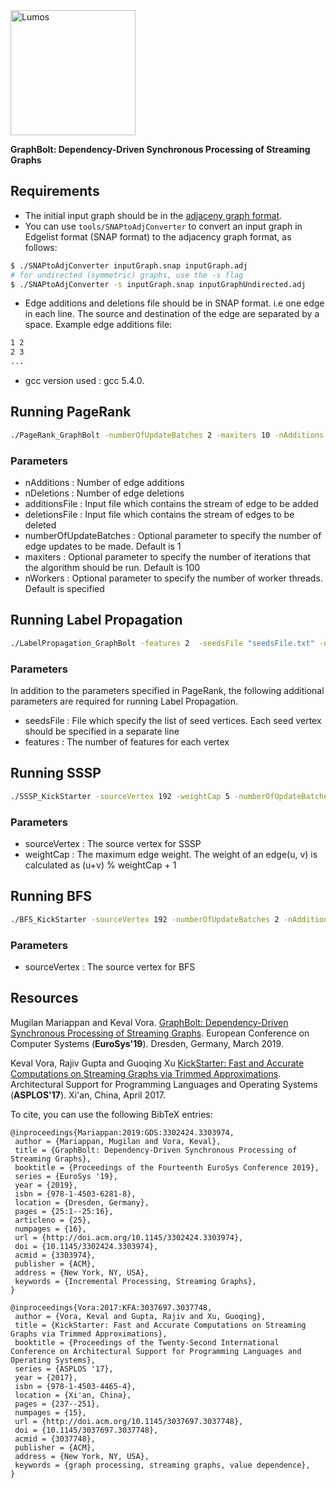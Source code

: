 <img src="https://user-images.githubusercontent.com/8582843/60870031-e6e69f80-a1e4-11e9-8d44-e8472355230a.png" alt="Lumos" width="200">

**GraphBolt: Dependency-Driven Synchronous Processing of Streaming Graphs**

## Requirements
- The initial input graph should be in the [adjaceny graph format](http://www.cs.cmu.edu/~pbbs/benchmarks/graphIO.html). 
- You can use `tools/SNAPtoAdjConverter` to convert an input graph in Edgelist format (SNAP format) to the adjacency graph format,  as follows:
```bash
$ ./SNAPtoAdjConverter inputGraph.snap inputGraph.adj
# for undirected (symmetric) graphs, use the -s flag
$ ./SNAPtoAdjConverter -s inputGraph.snap inputGraphUndirected.adj 
```
- Edge additions and deletions file should be in SNAP format. i.e one edge in each line. The source and destination of the edge are separated by a space.
Example edge additions file:
```bash
1 2
2 3
...
```
- gcc version used : gcc 5.4.0.


## Running PageRank

```bash
./PageRank_GraphBolt -numberOfUpdateBatches 2 -maxiters 10 -nAdditions 1000 -additionsFile "additionsFile.snap" -nDeletions 1000 -deletionsFile "deletionsFile.snap" "inputGraph.adj"
```

### Parameters
 - nAdditions : Number of edge additions
 - nDeletions : Number of edge deletions
 - additionsFile : Input file which contains the stream of edge to be added
 - deletionsFile : Input file which contains the stream of edges to be deleted
 - numberOfUpdateBatches : Optional parameter to specify the number of edge updates to be made. Default is 1
 - maxiters : Optional parameter to specify the number of iterations that the algorithm should be run. Default is 100
 - nWorkers : Optional parameter to specify the number of worker threads. Default is specified 

## Running Label Propagation

```bash
./LabelPropagation_GraphBolt -features 2  -seedsFile "seedsFile.txt" -numberOfUpdateBatches 2 -maxiters 10 -nAdditions 1000 -additionsFile "additionsFile.snap" -nDeletions 1000 -deletionsFile "deletionsFile.snap" "inputGraph.adj"
```

### Parameters
In addition to the parameters specified in PageRank, the following additional parameters are required for running Label Propagation.
 - seedsFile : File which specify the list of seed vertices. Each seed vertex should be specified in a separate line
 - features : The number of features for each vertex


## Running SSSP

```bash
./SSSP_KickStarter -sourceVertex 192 -weightCap 5 -numberOfUpdateBatches 2 -nAdditions 1000 -additionsFile "additionsFile.snap" -nDeletions 1000 -deletionsFile "deletionsFile.snap" "inputGraph.adj"
```

### Parameters
 - sourceVertex : The source vertex for SSSP
 - weightCap : The maximum edge weight. The weight of an edge(u, v) is calculated as (u+v) % weightCap + 1

## Running BFS

```bash
./BFS_KickStarter -sourceVertex 192 -numberOfUpdateBatches 2 -nAdditions 1000 -additionsFile "additionsFile.snap" -nDeletions 1000 -deletionsFile "deletionsFile.snap" "inputGraph.adj"`
```

### Parameters
 - sourceVertex : The source vertex for BFS
 


## Resources
Mugilan Mariappan and Keval Vora. [GraphBolt: Dependency-Driven Synchronous Processing of Streaming Graphs](https://dl.acm.org/citation.cfm?id=3303974). European Conference on Computer Systems (**EuroSys'19**). Dresden, Germany, March 2019.

Keval Vora, Rajiv Gupta and Guoqing Xu  [KickStarter: Fast and Accurate Computations on Streaming Graphs via Trimmed Approximations](https://dl.acm.org/citation.cfm?id=3093336.3037748). Architectural Support for Programming Languages and Operating Systems (**ASPLOS'17**). Xi'an, China, April 2017.


To cite, you can use the following BibTeX entries:

```
@inproceedings{Mariappan:2019:GDS:3302424.3303974,
 author = {Mariappan, Mugilan and Vora, Keval},
 title = {GraphBolt: Dependency-Driven Synchronous Processing of Streaming Graphs},
 booktitle = {Proceedings of the Fourteenth EuroSys Conference 2019},
 series = {EuroSys '19},
 year = {2019},
 isbn = {978-1-4503-6281-8},
 location = {Dresden, Germany},
 pages = {25:1--25:16},
 articleno = {25},
 numpages = {16},
 url = {http://doi.acm.org/10.1145/3302424.3303974},
 doi = {10.1145/3302424.3303974},
 acmid = {3303974},
 publisher = {ACM},
 address = {New York, NY, USA},
 keywords = {Incremental Processing, Streaming Graphs},
} 

@inproceedings{Vora:2017:KFA:3037697.3037748,
 author = {Vora, Keval and Gupta, Rajiv and Xu, Guoqing},
 title = {KickStarter: Fast and Accurate Computations on Streaming Graphs via Trimmed Approximations},
 booktitle = {Proceedings of the Twenty-Second International Conference on Architectural Support for Programming Languages and Operating Systems},
 series = {ASPLOS '17},
 year = {2017},
 isbn = {978-1-4503-4465-4},
 location = {Xi'an, China},
 pages = {237--251},
 numpages = {15},
 url = {http://doi.acm.org/10.1145/3037697.3037748},
 doi = {10.1145/3037697.3037748},
 acmid = {3037748},
 publisher = {ACM},
 address = {New York, NY, USA},
 keywords = {graph processing, streaming graphs, value dependence},
} 
```

